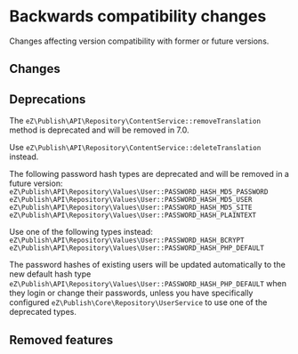 # Backwards compatibility changes

Changes affecting version compatibility with former or future versions.

## Changes

## Deprecations

The `eZ\Publish\API\Repository\ContentService::removeTranslation` method is deprecated and will be removed in 7.0.

Use `eZ\Publish\API\Repository\ContentService::deleteTranslation` instead.


The following password hash types are deprecated and will be removed in a future version:
`eZ\Publish\API\Repository\Values\User::PASSWORD_HASH_MD5_PASSWORD`
`eZ\Publish\API\Repository\Values\User::PASSWORD_HASH_MD5_USER`
`eZ\Publish\API\Repository\Values\User::PASSWORD_HASH_MD5_SITE`
`eZ\Publish\API\Repository\Values\User::PASSWORD_HASH_PLAINTEXT`

Use one of the following types instead:
`eZ\Publish\API\Repository\Values\User::PASSWORD_HASH_BCRYPT`
`eZ\Publish\API\Repository\Values\User::PASSWORD_HASH_PHP_DEFAULT`

The password hashes of existing users will be updated automatically to the new default hash type
`eZ\Publish\API\Repository\Values\User::PASSWORD_HASH_PHP_DEFAULT`
when they login or change their passwords, unless you have specifically configured
`eZ\Publish\Core\Repository\UserService` to use one of the deprecated types.

## Removed features

